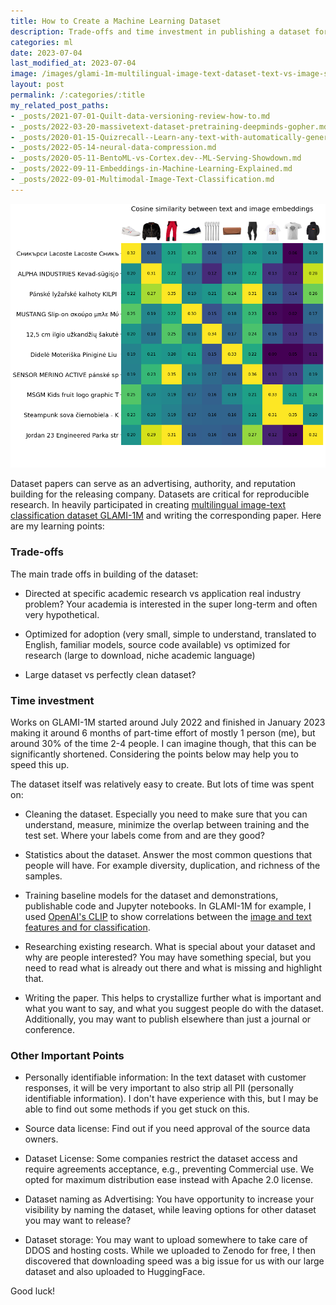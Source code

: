 ```yaml
---
title: How to Create a Machine Learning Dataset
description: Trade-offs and time investment in publishing a dataset for reproducible research and advertising.
categories: ml
date: 2023-07-04
last_modified_at: 2023-07-04
image: /images/glami-1m-multilingual-image-text-dataset-text-vs-image-similarity.png
layout: post
permalink: /:categories/:title
my_related_post_paths:
- _posts/2021-07-01-Quilt-data-versioning-review-how-to.md
- _posts/2022-03-20-massivetext-dataset-pretraining-deepminds-gopher.md
- _posts/2020-01-15-Quizrecall--Learn-any-text-with-automatically-generated-quiz.md
- _posts/2022-05-14-neural-data-compression.md
- _posts/2020-05-11-BentoML-vs-Cortex.dev--ML-Serving-Showdown.md
- _posts/2022-09-11-Embeddings-in-Machine-Learning-Explained.md
- _posts/2022-09-01-Multimodal-Image-Text-Classification.md
---
```


![GLAMI-1M](/images/glami-1m-multilingual-image-text-dataset-text-vs-image-similarity.png)

Dataset papers can serve as an advertising, authority, and reputation building for the releasing company.
Datasets are critical for reproducible research.
In heavily participated in creating [multilingual image-text classification dataset GLAMI-1M](https://github.com/glami/glami-1m) and writing the corresponding paper.
Here are my learning points:


### Trade-offs
The main trade offs in building of the dataset:

- Directed at specific academic research vs application real industry problem? Your academia is interested in the super long-term and often very hypothetical.

- Optimized for adoption (very small, simple to understand, translated to English, familiar models, source code available) vs optimized for research (large to download, niche academic language)

- Large dataset vs perfectly clean dataset?


### Time investment

Works on GLAMI-1M started around July 2022 and finished in January 2023 making it around 6 months of part-time effort of mostly 1 person (me), but around 30% of the time 2-4 people. I can imagine though, that this can be significantly shortened.
Considering the points below may help you to speed this up.

The dataset itself was relatively easy to create. But lots of time was spent on:

- Cleaning the dataset. Especially you need to make sure that you can understand, measure, minimize the overlap between training and the test set. Where your labels come from and are they good?

- Statistics about the dataset. Answer the most common questions that people will have. For example diversity, duplication, and richness of the samples.

- Training baseline models for the dataset and demonstrations, publishable code and Jupyter notebooks. In GLAMI-1M for example, I used [OpenAI's CLIP](/ml/OpenAIs-Image-Text-Model-CLIP) to show correlations between the [image and text features and for classification](/ml/Multimodal-Image-Text-Classification).

- Researching existing research. What is special about your dataset and why are people interested? You may have something special, but you need to read what is already out there and what is missing and highlight that.

- Writing the paper. This helps to crystallize further what is important and what you want to say, and what you suggest people do with the dataset. Additionally, you may want to publish elsewhere than just a journal or conference.



### Other Important Points

- Personally identifiable information: In the text dataset with customer responses, it will be very important to also strip all PII (personally identifiable information). I don't have experience with this, but I may be able to find out some methods if you get stuck on this.

- Source data license: Find out if you need approval of the source data owners.

- Dataset License: Some companies restrict the dataset access and require agreements acceptance, e.g., preventing Commercial use. We opted for maximum distribution ease instead with Apache 2.0 license.

- Dataset naming as Advertising: You have opportunity to increase your visibility by naming the dataset, while leaving options for other dataset you may want to release?

- Dataset storage: You may want to upload somewhere to take care of DDOS and hosting costs. While we uploaded to Zenodo for free, I then discovered that downloading speed was a big issue for us with our large dataset and also uploaded to HuggingFace.



Good luck!